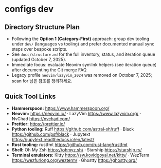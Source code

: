 # configs dev

## Directory Structure Plan

- Following the **Option 1 (Category-First)** approach: group dev tooling under `dev/` (languages vs tooling) and prefer documented manual sync steps over bespoke scripts.
- See `docs/structure.md` for the full inventory, status, and iteration queue (updated October 7, 2025).
- Immediate focus: evaluate Neovim symlink helpers (see iteration queue) after documenting the Git merge FAQ.
- Legacy profile `neovim/lazyvim_2024` was removed on October 7, 2025; scan for 남은 참조를 정리하세요.

## Quick Tool Links

- **Hammerspoon:** <https://www.hammerspoon.org/>
- **Neovim:** <https://neovim.io/> · LazyVim <https://www.lazyvim.org/> · NvChad <https://nvchad.com/>
- **Prettier:** <https://prettier.io/>
- **Python tooling:** Ruff <https://github.com/astral-sh/ruff> · Black <https://github.com/psf/black> · Jupytext <https://jupytext.readthedocs.io/en/latest/>
- **Rust tooling:** rustfmt <https://github.com/rust-lang/rustfmt>
- **Shell:** Oh My Zsh <https://ohmyz.sh/> · Starship <https://starship.rs/>
- **Terminal emulators:** Kitty <https://sw.kovidgoyal.net/kitty/> · WezTerm <https://wezfurlong.org/wezterm/> · Ghostty <https://ghostty.org/>
